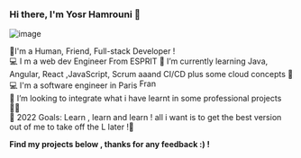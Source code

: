 ###                                                               Hi there, I'm Yosr Hamrouni 👋 
![image](https://user-images.githubusercontent.com/57325844/173870588-5a3757e1-f668-45a0-870f-852713187cd8.png)
<p>
🧑I'm a Human, Friend, Full-stack Developer ! <br>
💻 I m a web dev Engineer From ESPRIT 
🏻‍ I’m currently learning Java, Angular, React ,JavaScript, Scrum aaand CI/CD plus some cloud concepts 💯 <br>
💻 I'm a software engineer in Paris 
 <img src="https://flagcdn.com/w40/fr.png"
  srcset="https://flagcdn.com/w80/fr.png 2x"
  width="30"
  height="17"
  alt="France"> <br>
👯 I’m looking to integrate what i have learnt in some professional projects 💪🏽 <br>
🥅 2022 Goals: Learn , learn and learn ! all i want is to get the best version out of me to take off the L later !🌱<br>
</p>
<b> Find my projects below , thanks for any feedback :)  ! </b>


 
                         
                   

